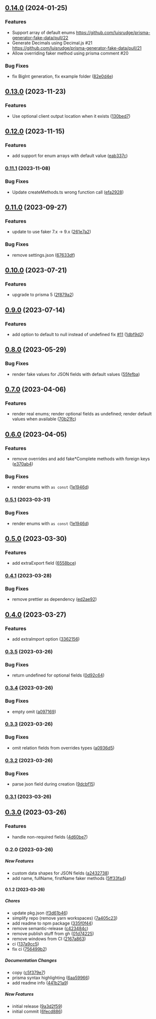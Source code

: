 ## [0.14.0](https://github.com/luisrudge/prisma-generator-fake-data/compare/v0.13.0...v0.14.0) (2024-01-25)

### Features

- Support array of default enums https://github.com/luisrudge/prisma-generator-fake-data/pull/22
- Generate Decimals using Decimal.js #21 https://github.com/luisrudge/prisma-generator-fake-data/pull/21
- Allow overriding faker method using prisma comment #20

### Bug Fixes

- fix BigInt generation, fix example folder ([82e0d4e](https://github.com/luisrudge/prisma-generator-fake-data/commit/82e0d4ecb7c6ce0730edb6c1fe9dede85fc89522))

## [0.13.0](https://github.com/luisrudge/prisma-generator-fake-data/compare/v0.12.0...v0.13.0) (2023-11-23)

### Features

- Use optional client output location when it exists ([130bed7](https://github.com/luisrudge/prisma-generator-fake-data/commit/130bed7c9a3b4a5bdfee8f7bbf785f7eb7a2bb8d))

## [0.12.0](https://github.com/luisrudge/prisma-generator-fake-data/compare/v0.11.1...v0.12.0) (2023-11-15)

### Features

- add support for enum arrays with default value ([eab337c](https://github.com/luisrudge/prisma-generator-fake-data/commit/eab337cac34b4da9b250142925dda629e8c75fc3))

### [0.11.1](https://github.com/luisrudge/prisma-generator-fake-data/compare/v0.11.0...v0.11.1) (2023-11-08)

### Bug Fixes

- Update createMethods.ts wrong function call ([efa2928](https://github.com/luisrudge/prisma-generator-fake-data/commit/efa2928426c3a948f7f5a5844e228536cfeba46e))

## [0.11.0](https://github.com/luisrudge/prisma-generator-fake-data/compare/v0.10.0...v0.11.0) (2023-09-27)

### Features

- update to use faker 7.x -> 9.x ([261e7a2](https://github.com/luisrudge/prisma-generator-fake-data/commit/261e7a2ccb8f486d89dd22b7efbff57c98063a44))

### Bug Fixes

- remove settings.json ([67633df](https://github.com/luisrudge/prisma-generator-fake-data/commit/67633df103d94677370188bea3a37a86ca11ed91))

## [0.10.0](https://github.com/luisrudge/prisma-generator-fake-data/compare/v0.9.0...v0.10.0) (2023-07-21)

### Features

- upgrade to prisma 5 ([2f879a2](https://github.com/luisrudge/prisma-generator-fake-data/commit/2f879a21025d26e5bd57713c3fbe8b18a0451f7f))

## [0.9.0](https://github.com/luisrudge/prisma-generator-fake-data/compare/v0.8.0...v0.9.0) (2023-07-14)

### Features

- add option to default to null instead of undefined fix [#11](https://github.com/luisrudge/prisma-generator-fake-data/issues/11) ([1dbf9d2](https://github.com/luisrudge/prisma-generator-fake-data/commit/1dbf9d2feb0f33b0c0de9e0abc006afcc9ec89b2))

## [0.8.0](https://github.com/luisrudge/prisma-generator-fake-data/compare/v0.7.0...v0.8.0) (2023-05-29)

### Bug Fixes

- render fake values for JSON fields with default values ([55fefba](https://github.com/luisrudge/prisma-generator-fake-data/commit/55fefba6be537e397bf8520a5d139b7c537e66e6))

## [0.7.0](https://github.com/luisrudge/prisma-generator-fake-data/compare/v0.6.0...v0.7.0) (2023-04-06)

### Features

- render real enums; render optional fields as undefined; render default values when available ([70b21fc](https://github.com/luisrudge/prisma-generator-fake-data/commit/70b21fc0782c83f792c063227cabc5a617e674a3))

## [0.6.0](https://github.com/luisrudge/prisma-generator-fake-data/compare/v0.5.0...v0.6.0) (2023-04-05)

### Features

- remove overrides and add fake\*Complete methods with foreign keys ([e370ab4](https://github.com/luisrudge/prisma-generator-fake-data/commit/e370ab4d42a505a72bb5290a6ef8dbd00813febc))

### Bug Fixes

- render enums with `as const` ([1e1946d](https://github.com/luisrudge/prisma-generator-fake-data/commit/1e1946d35fcb150256432344688261ac95109277))

### [0.5.1](https://github.com/luisrudge/prisma-generator-fake-data/compare/v0.5.0...v0.5.1) (2023-03-31)

### Bug Fixes

- render enums with `as const` ([1e1946d](https://github.com/luisrudge/prisma-generator-fake-data/commit/1e1946d35fcb150256432344688261ac95109277))

## [0.5.0](https://github.com/luisrudge/prisma-generator-fake-data/compare/v0.4.1...v0.5.0) (2023-03-30)

### Features

- add extraExport field ([6558bce](https://github.com/luisrudge/prisma-generator-fake-data/commit/6558bcef6cb6877409bdf660505bc8487ec57613))

### [0.4.1](https://github.com/luisrudge/prisma-generator-fake-data/compare/v0.4.0...v0.4.1) (2023-03-28)

### Bug Fixes

- remove prettier as dependency ([ed2ae92](https://github.com/luisrudge/prisma-generator-fake-data/commit/ed2ae92a39ec8a0141d270d5f60fd9d472de5ff3))

## [0.4.0](https://github.com/luisrudge/prisma-generator-fake-data/compare/v0.3.5...v0.4.0) (2023-03-27)

### Features

- add extraImport option ([3362156](https://github.com/luisrudge/prisma-generator-fake-data/commit/3362156c9866acd2fb76d9987b3121eddde35ab7))

### [0.3.5](https://github.com/luisrudge/prisma-generator-fake-data/compare/v0.3.4...v0.3.5) (2023-03-26)

### Bug Fixes

- return undefined for optional fields ([0d92c64](https://github.com/luisrudge/prisma-generator-fake-data/commit/0d92c6401b018830f4b9057c1f4e5144c2c9334a))

### [0.3.4](https://github.com/luisrudge/prisma-generator-fake-data/compare/v0.3.3...v0.3.4) (2023-03-26)

### Bug Fixes

- empty omit ([a097169](https://github.com/luisrudge/prisma-generator-fake-data/commit/a097169cc1639d4b1cf22a1ce218a0ed938410b3))

### [0.3.3](https://github.com/luisrudge/prisma-generator-fake-data/compare/v0.3.2...v0.3.3) (2023-03-26)

### Bug Fixes

- omit relation fields from overrides types ([a0936d5](https://github.com/luisrudge/prisma-generator-fake-data/commit/a0936d5270f6a15a9cf525d9b97ab78db631af70))

### [0.3.2](https://github.com/luisrudge/prisma-generator-fake-data/compare/v0.3.1...v0.3.2) (2023-03-26)

### Bug Fixes

- parse json field during creation ([9dcbf15](https://github.com/luisrudge/prisma-generator-fake-data/commit/9dcbf15b3b10ecbf090fff7f67df68e204da92a7))

### [0.3.1](https://github.com/luisrudge/prisma-generator-fake-data/compare/v0.3.0...v0.3.1) (2023-03-26)

## [0.3.0](https://github.com/luisrudge/prisma-generator-fake-data/compare/v0.2.0...v0.3.0) (2023-03-26)

### Features

- handle non-required fields ([4d60be7](https://github.com/luisrudge/prisma-generator-fake-data/commit/4d60be7ce259113157c3eba208ce5f986d5de738))

### 0.2.0 (2023-03-26)

##### New Features

- custom data shapes for JSON fields ([a2432738](https://github.com/luisrudge/prisma-generator-fake-data/commit/a24327385e886ed59ba6005b04380d9f8e439a1d))
- add name, fullName, firstName faker methods ([5ff33fa4](https://github.com/luisrudge/prisma-generator-fake-data/commit/5ff33fa48f66bbdc6c310831bedd1f76292c1274))

#### 0.1.2 (2023-03-26)

##### Chores

- update pkg.json ([f3d61b46](https://github.com/luisrudge/prisma-generator-fake-data/commit/f3d61b46b0730fa080c74100135916df4a5a9614))
- simplify repo (remove yarn workspaces) ([7a405c23](https://github.com/luisrudge/prisma-generator-fake-data/commit/7a405c239c0ac52b7d345d7f4a2f6da008d1fd37))
- add readme to npm package ([335f0f44](https://github.com/luisrudge/prisma-generator-fake-data/commit/335f0f44070224360fbf6a40762b786b984763ba))
- remove semantic-release ([c423484c](https://github.com/luisrudge/prisma-generator-fake-data/commit/c423484c4cd0be4bd20a01b7fdccb20c7b6febab))
- remove publish stuff from gh ([01d74225](https://github.com/luisrudge/prisma-generator-fake-data/commit/01d74225bb0207a301167cef067900496424c353))
- remove windows from CI ([2167a863](https://github.com/luisrudge/prisma-generator-fake-data/commit/2167a8637dc01fd12af673c2b74baa6d7dee3d25))
- ci ([137a9cc5](https://github.com/luisrudge/prisma-generator-fake-data/commit/137a9cc5fc641972b6aca3cb3f0cc985c7a5662a))
- fix ci ([756499b2](https://github.com/luisrudge/prisma-generator-fake-data/commit/756499b24741d842a7e82a69d76dbb0f74bf3ff4))

##### Documentation Changes

- copy ([c5f379e7](https://github.com/luisrudge/prisma-generator-fake-data/commit/c5f379e78a26215efd5037f4f50db4441a956da7))
- prisma syntax highlighting ([6aa59966](https://github.com/luisrudge/prisma-generator-fake-data/commit/6aa5996642bdc017452349729b92de40a40a1691))
- add readme info ([441b21a9](https://github.com/luisrudge/prisma-generator-fake-data/commit/441b21a93bdb1ab8e9073098f7234eadaec89e09))

##### New Features

- initial release ([9a3d2f59](https://github.com/luisrudge/prisma-generator-fake-data/commit/9a3d2f59d585dbf1d67612207bb9a7d5ac2368d1))
- initial commit ([6fecd886](https://github.com/luisrudge/prisma-generator-fake-data/commit/6fecd8861a5a0fc8964f21c9b882e4a4cdf411a8))
